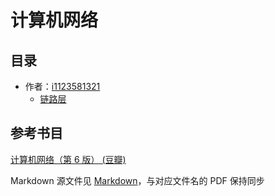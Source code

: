 # 计算机网络

## 目录

* 作者：[i1123581321](https://github.com/i1123581321)
  * [链路层](./notes/link_layer.pdf)

## 参考书目

[计算机网络（第 6 版） (豆瓣)](https://book.douban.com/subject/26176870/)

Markdown 源文件见 [Markdown](https://github.com/i1123581321/NJU-open-resource/tree/master/computer_network/notes/markdown)，与对应文件名的 PDF 保持同步